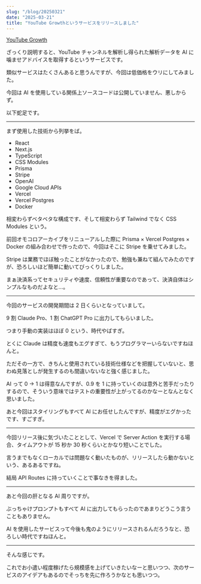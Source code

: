 ```yaml
---
slug: "/blog/20250321"
date: "2025-03-21"
title: "YouTube Growthというサービスをリリースしました"
---
```


[YouTube Growth](https://youtube-growth.kkweb.io/)

ざっくり説明すると、YouTube チャンネルを解析し得られた解析データを AI に噛ませアドバイスを取得するというサービスです。

類似サービスはたくさんあると思うんですが、今回は低価格をウリにしてみました。

今回は AI を使用している関係上ソースコードは公開していません、悪しからず。

以下蛇足です。

---

まず使用した技術から列挙をば。

- React
- Next.js
- TypeScript
- CSS Modules
- Prisma
- Stripe
- OpenAI
- Google Cloud APIs
- Vercel
- Vercel Postgres
- Docker

相変わらずベタベタな構成です、そして相変わらず Tailwind でなく CSS Modules という。

前回オモコロアーカイブをリニューアルした際に Prisma × Vercel Postgres × Docker の組み合わせで作ったので、今回はそこに Stripe を乗せてみました。

Stripe は業務でほぼ触ったことがなかったので、勉強も兼ねて組んでみたのですが、恐ろしいほど簡単に動いてびっくりしました。

まぁ決済系ってセキュリティや速度、信頼性が重要なのであって、決済自体はシンプルなものだよなと…。

---

今回のサービスの開発期間は 2 日くらいとなっていまして。

9 割 Claude Pro、1 割 ChatGPT Pro に出力してもらいました。

つまり手動の実装はほぼ 0 という、時代やばすぎ。

とくに Claude は精度も速度もエグすぎて、もうプログラマーいらないですねほんと。

ただその一方で、きちんと使用されている技術仕様などを把握していないと、思わぬ見落としが発生するのも間違いないなと強く感じました。

AI って 0 → 1 は得意なんですが、0.9 を 1 に持っていくのは意外と苦手だったりするので、そういう意味ではテストの重要性が上がってるのかなーとなんとなく思いました。

あと今回はスタイリングもすべて AI にお任せしたんですが、精度がエグかったです、すごすぎ。

---

今回リリース後に気づいたこととして、Vercel で Server Action を実行する場合、タイムアウトが 15 秒か 30 秒くらいとかなり短いことでした。

言うまでもなくローカルでは問題なく動いたものが、リリースしたら動かないという、あるあるですね。

結局 API Routes に持っていくことで事なきを得ました。

---

あと今回の肝となる AI 周りですが。

ぶっちゃけプロンプトもすべて AI に出力してもらったのであまりどうこう言うこともありません。

AI を使用したサービスって今後も鬼のようにリリースされるんだろうなと、恐ろしい時代ですねほんと。

---

そんな感じです。

これでお小遣い程度稼げたら規模感を上げていきたいなーと思いつつ、次のサービスのアイデアもあるのでそっちを先に作ろうかなとも思いつつ。

